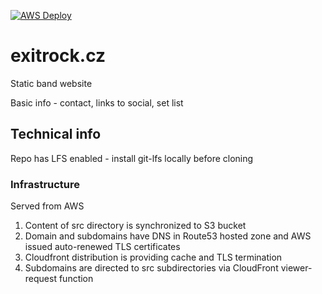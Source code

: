 [![AWS Deploy](https://github.com/czech-it-net/exitrock.cz/actions/workflows/main.yml/badge.svg?branch=main)](https://github.com/czech-it-net/exitrock.cz/actions/workflows/main.yml)

# exitrock.cz
Static band website

Basic info - contact, links to social, set list

## Technical info
Repo has LFS enabled - install git-lfs locally before cloning

### Infrastructure
Served from AWS

1. Content of src directory is synchronized to S3 bucket
2. Domain and subdomains have DNS in Route53 hosted zone and AWS issued auto-renewed TLS certificates
3. Cloudfront distribution is providing cache and TLS termination
4. Subdomains are directed to src subdirectories via CloudFront viewer-request function
